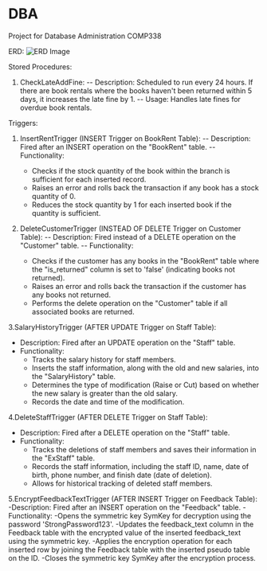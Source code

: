 # DBA
Project for Database Administration COMP338

ERD:
![ERD Image](https://github.com/itsomar278/DBA/assets/105004653/68b6f442-6f38-45bb-b8c3-7ca90c69b219)

Stored Procedures:
1. CheckLateAddFine:
   -- Description: Scheduled to run every 24 hours. If there are book rentals where the books haven't been returned within 5 days, it increases the late fine by 1.
   -- Usage: Handles late fines for overdue book rentals.

Triggers:
1. InsertRentTrigger (INSERT Trigger on BookRent Table):
   -- Description: Fired after an INSERT operation on the "BookRent" table.
   -- Functionality:
      - Checks if the stock quantity of the book within the branch is sufficient for each inserted record.
      - Raises an error and rolls back the transaction if any book has a stock quantity of 0.
      - Reduces the stock quantity by 1 for each inserted book if the quantity is sufficient.

2. DeleteCustomerTrigger (INSTEAD OF DELETE Trigger on Customer Table):
   -- Description: Fired instead of a DELETE operation on the "Customer" table.
   -- Functionality:
      - Checks if the customer has any books in the "BookRent" table where the "is_returned" column is set to 'false' (indicating books not returned).
      - Raises an error and rolls back the transaction if the customer has any books not returned.
      - Performs the delete operation on the "Customer" table if all associated books are returned.

3.SalaryHistoryTrigger (AFTER UPDATE Trigger on Staff Table):
- Description: Fired after an UPDATE operation on the "Staff" table.
- Functionality:
  - Tracks the salary history for staff members.
  - Inserts the staff information, along with the old and new salaries, into the "SalaryHistory" table.
  - Determines the type of modification (Raise or Cut) based on whether the new salary is greater than the old salary.
  - Records the date and time of the modification.

4.DeleteStaffTrigger (AFTER DELETE Trigger on Staff Table):
- Description: Fired after a DELETE operation on the "Staff" table.
- Functionality:
  - Tracks the deletions of staff members and saves their information in the "ExStaff" table.
  - Records the staff information, including the staff ID, name, date of birth, phone number, and finish date (date of deletion).
  - Allows for historical tracking of deleted staff members.

5.EncryptFeedbackTextTrigger (AFTER INSERT Trigger on Feedback Table):
-Description: Fired after an INSERT operation on the "Feedback" table.
-Functionality:
   -Opens the symmetric key SymKey for decryption using the password 'StrongPassword123'.
   -Updates the feedback_text column in the Feedback table with the encrypted value of the inserted feedback_text using the symmetric key.
   -Applies the encryption operation for each inserted row by joining the Feedback table with the inserted pseudo table on the ID.
   -Closes the symmetric key SymKey after the encryption process.



